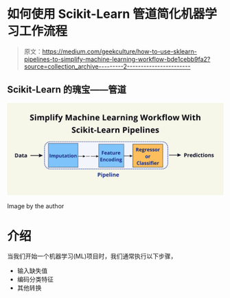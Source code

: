 # 如何使用 Scikit-Learn 管道简化机器学习工作流程

> 原文：<https://medium.com/geekculture/how-to-use-sklearn-pipelines-to-simplify-machine-learning-workflow-bde1cebb9fa2?source=collection_archive---------2----------------------->

## Scikit-Learn 的瑰宝——管道

![](img/c6fa9fc08f3b8c31ceb3d3fc8b5716bf.png)

Image by the author

# 介绍

当我们开始一个机器学习(ML)项目时，我们通常执行以下步骤，

*   输入缺失值
*   编码分类特征
*   其他转换
